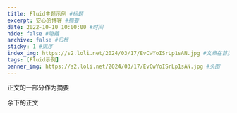 ```yaml
---
title: Fluid主题示例 #标题
excerpt: 安心的博客 #摘要
date: 2022-10-10 10:00:00 #时间
hide: false #隐藏
archive: false #归档
sticky: 1 #排序
index_img: https://s2.loli.net/2024/03/17/EvCwYoISrLp1sAN.jpg #文章在首页的封面图
tags: [Fluid示例]
banner_img: https://s2.loli.net/2024/03/17/EvCwYoISrLp1sAN.jpg #头图
---
```

正文的一部分作为摘要
<!-- more -->
余下的正文